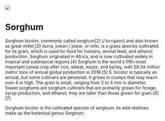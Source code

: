 <a href="https://juncture-digital.org"><img src="https://gitcdn.link/cdn/jstor-labs/juncture/main/images/ve-button.png"></a>

<param ve-config 
       title="Sorghum" 
       author="Chris Blakley" 
       layout="vertical"
       banner="https://upload.wikimedia.org/wikipedia/commons/thumb/2/20/Sorgho_rouge_blanc.jpg/1280px-Sorgho_rouge_blanc.jpg">

# Sorghum

Sorghum bicolor, commonly called sorghum[2] (/ˈsɔːrɡəm/) and also known as great millet,[3] durra, jowari / jowar, or milo, is a grass species cultivated for its grain, which is used for food for humans, animal feed, and ethanol production. Sorghum originated in Africa, and is now cultivated widely in tropical and subtropical regions.[4] Sorghum is the world's fifth-most important cereal crop after rice, wheat, maize, and barley, with 59.34 million metric tons of annual global production in 2018.[5] S. bicolor is typically an annual, but some cultivars are perennial. It grows in clumps that may reach over 4 m high. The grain is small, ranging from 2 to 4 mm in diameter. Sweet sorghums are sorghum cultivars that are primarily grown for forage, syrup production, and ethanol; they are taller than those grown for grain.[6][7]

<param ve-image="https://upload.wikimedia.org/wikipedia/commons/8/84/Sorghum_bicolor03.jpg">

Sorghum bicolor is the cultivated species of sorghum; its wild relatives make up the botanical genus Sorghum.
